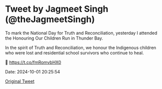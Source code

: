 # Tweet by Jagmeet Singh (@theJagmeetSingh)

To mark the National Day for Truth and Reconciliation, yesterday I attended the Honouring Our Children Run in Thunder Bay.

In the spirit of Truth and Reconciliation, we honour the Indigenous children who were lost and residential school survivors who continue to heal.

🧡 https://t.co/fmRomvbHX0

Date: 2024-10-01 20:25:54

[Original Tweet](https://x.com/theJagmeetSingh/status/1841212970279284917)

